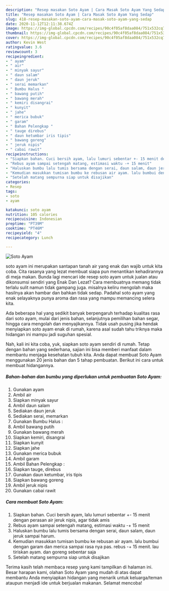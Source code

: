 ```yaml
---
description: "Resep masakan Soto Ayam | Cara Masak Soto Ayam Yang Sedap"
title: "Resep masakan Soto Ayam | Cara Masak Soto Ayam Yang Sedap"
slug: 418-resep-masakan-soto-ayam-cara-masak-soto-ayam-yang-sedap
date: 2020-11-12T12:11:38.674Z
image: https://img-global.cpcdn.com/recipes/90c4f05af8daa084/751x532cq70/soto-ayam-foto-resep-utama.jpg
thumbnail: https://img-global.cpcdn.com/recipes/90c4f05af8daa084/751x532cq70/soto-ayam-foto-resep-utama.jpg
cover: https://img-global.cpcdn.com/recipes/90c4f05af8daa084/751x532cq70/soto-ayam-foto-resep-utama.jpg
author: Kevin West
ratingvalue: 3.6
reviewcount: 3
recipeingredient:
- " ayam"
- " air"
- " minyak sayur"
- " daun salam"
- " daun jeruk"
- " serai memarkan"
- " Bumbu Halus "
- " bawang putih"
- " bawang merah"
- " kemiri disangrai"
- " kunyit"
- " jahe"
- " merica bubuk"
- " garam"
- " Bahan Pelengkap "
- " tauge direbus"
- " daun ketumbar iris tipis"
- " bawang goreng"
- " jeruk nipis"
- " cabai rawit"
recipeinstructions:
- "Siapkan bahan. Cuci bersih ayam, lalu lumuri sebentar +- 15 menit dengan perasan air jeruk nipis, agar tidak amis"
- "Rebus ayam sampai setengah matang, estimasi waktu -+ 15 menit"
- "Haluskan bumbu lalu tumis bersama dengan serai, daun salam, daun jeruk sampai harum."
- "Kemudian masukkan tumisan bumbu ke rebusan air ayam. lalu bumbui dengan garam dan merica sampai rasa nya pas. rebus -+ 15 menit. lau tiriskan ayam. dan goreng sebentar saja"
- "Setelah matang sempurna siap untuk disajikan"
categories:
- Resep
tags:
- soto
- ayam

katakunci: soto ayam 
nutrition: 105 calories
recipecuisine: Indonesian
preptime: "PT39M"
cooktime: "PT46M"
recipeyield: "4"
recipecategory: Lunch

---
```



![Soto Ayam](https://img-global.cpcdn.com/recipes/90c4f05af8daa084/751x532cq70/soto-ayam-foto-resep-utama.jpg)


soto ayam ini merupakan santapan tanah air yang enak dan wajib untuk kita coba. Cita rasanya yang lezat membuat siapa pun menantikan kehadirannya di meja makan.
Bunda lagi mencari ide resep soto ayam untuk jualan atau dikonsumsi sendiri yang Enak Dan Lezat? Cara membuatnya memang tidak terlalu sulit namun tidak gampang juga. misalnya keliru mengolah maka hasilnya akan hambar dan bahkan tidak sedap. Padahal soto ayam yang enak selayaknya punya aroma dan rasa yang mampu memancing selera kita.

Ada beberapa hal yang sedikit banyak berpengaruh terhadap kualitas rasa dari soto ayam, mulai dari jenis bahan, selanjutnya pemilihan bahan segar, hingga cara mengolah dan menyajikannya. Tidak usah pusing jika hendak menyiapkan soto ayam enak di rumah, karena asal sudah tahu triknya maka hidangan ini mampu jadi suguhan spesial.




Nah, kali ini kita coba, yuk, siapkan soto ayam sendiri di rumah. Tetap dengan bahan yang sederhana, sajian ini bisa memberi manfaat dalam membantu menjaga kesehatan tubuh kita. Anda dapat membuat Soto Ayam menggunakan 20 jenis bahan dan 5 tahap pembuatan. Berikut ini cara untuk membuat hidangannya.

<!--inarticleads1-->

##### Bahan-bahan dan bumbu yang diperlukan untuk pembuatan Soto Ayam:

1. Gunakan  ayam
1. Ambil  air
1. Siapkan  minyak sayur
1. Ambil  daun salam
1. Sediakan  daun jeruk
1. Sediakan  serai, memarkan
1. Gunakan  Bumbu Halus :
1. Ambil  bawang putih
1. Gunakan  bawang merah
1. Siapkan  kemiri, disangrai
1. Siapkan  kunyit
1. Siapkan  jahe
1. Gunakan  merica bubuk
1. Ambil  garam
1. Ambil  Bahan Pelengkap :
1. Siapkan  tauge, direbus
1. Gunakan  daun ketumbar, iris tipis
1. Siapkan  bawang goreng
1. Ambil  jeruk nipis
1. Gunakan  cabai rawit




<!--inarticleads2-->

##### Cara membuat Soto Ayam:

1. Siapkan bahan. Cuci bersih ayam, lalu lumuri sebentar +- 15 menit dengan perasan air jeruk nipis, agar tidak amis
1. Rebus ayam sampai setengah matang, estimasi waktu -+ 15 menit
1. Haluskan bumbu lalu tumis bersama dengan serai, daun salam, daun jeruk sampai harum.
1. Kemudian masukkan tumisan bumbu ke rebusan air ayam. lalu bumbui dengan garam dan merica sampai rasa nya pas. rebus -+ 15 menit. lau tiriskan ayam. dan goreng sebentar saja
1. Setelah matang sempurna siap untuk disajikan




Terima kasih telah membaca resep yang kami tampilkan di halaman ini. Besar harapan kami, olahan Soto Ayam yang mudah di atas dapat membantu Anda menyiapkan hidangan yang menarik untuk keluarga/teman ataupun menjadi ide untuk berjualan makanan. Selamat mencoba!

